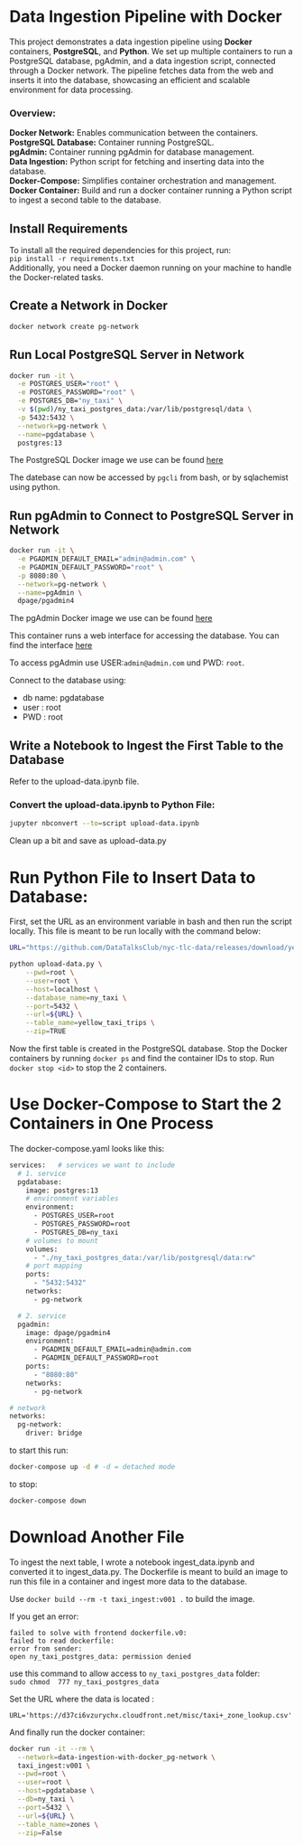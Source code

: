 # Data Ingestion Pipeline with Docker
This project demonstrates a data ingestion pipeline using **Docker** containers, **PostgreSQL**, and **Python**. We set up multiple containers to run a PostgreSQL database, pgAdmin, and a data ingestion script, connected through a Docker network. The pipeline fetches data from the web and inserts it into the database, showcasing an efficient and scalable environment for data processing.

### Overview:
**Docker Network:** Enables communication between the containers.</br>
**PostgreSQL Database:** Container running PostgreSQL.</br>
**pgAdmin:** Container running pgAdmin for database management.</br>
**Data Ingestion:** Python script for fetching and inserting data into the database.</br>
**Docker-Compose:** Simplifies container orchestration and management.</br>
**Docker Container:** Build and run a docker container running a Python script to ingest a second table to the database.</br>

## Install Requirements
To install all the required dependencies for this project, run:</br>
`pip install -r requirements.txt`</br>
Additionally, you need a Docker daemon running on your machine to handle the Docker-related tasks.

## Create a Network in Docker
```bash
docker network create pg-network
```

## Run Local PostgreSQL Server in Network
``` bash
docker run -it \
  -e POSTGRES_USER="root" \
  -e POSTGRES_PASSWORD="root" \
  -e POSTGRES_DB="ny_taxi" \
  -v $(pwd)/ny_taxi_postgres_data:/var/lib/postgresql/data \
  -p 5432:5432 \
  --network=pg-network \
  --name=pgdatabase \
  postgres:13
```
The PostgreSQL Docker image we use can be found [here](
https://hub.docker.com/layers/library/postgres/13/images/sha256-b23f1053795f3ecbad72264caaad696c241827e659da6d18c576e04b773ff9a1?context=explore)

The datebase can now be accessed by `pgcli` from bash,
or by sqlachemist using python.

## Run pgAdmin to Connect to PostgreSQL Server in Network
```bash
docker run -it \
  -e PGADMIN_DEFAULT_EMAIL="admin@admin.com" \
  -e PGADMIN_DEFAULT_PASSWORD="root" \
  -p 8080:80 \
  --network=pg-network \
  --name=pgAdmin \
  dpage/pgadmin4
```
The pgAdmin Docker image we use can be found [here](https://hub.docker.com/r/dpage/pgadmin4)

This container runs a web interface for accessing the database. You can find the interface [here](http://localhost:8080/browser/)

To access pgAdmin use USER:`admin@admin.com` und PWD: `root`.

Connect to the database using:
- db name: pgdatabase
- user : root
- PWD : root


## Write a Notebook to Ingest the First Table to the Database
  Refer to the upload-data.ipynb file.
### Convert the upload-data.ipynb to Python File:
```bash
jupyter nbconvert --to=script upload-data.ipynb
```
Clean up a bit and save as upload-data.py

# Run Python File to Insert Data to Database:

First, set the URL as an environment variable in bash and then run the script locally. This file is meant to be run locally with the command below:
```bash
URL="https://github.com/DataTalksClub/nyc-tlc-data/releases/download/yellow/yellow_tripdata_2021-01.csv.gz"

python upload-data.py \
    --pwd=root \
    --user=root \
    --host=localhost \
    --database_name=ny_taxi \
    --port=5432 \
    --url=${URL} \
    --table_name=yellow_taxi_trips \
    --zip=TRUE
```

Now the first table is created in the PostgreSQL database.
Stop the Docker containers by running
`docker ps` and find the container IDs to stop.
Run `docker stop <id>` to stop the 2 containers.

# Use Docker-Compose to Start the 2 Containers in One Process

The docker-compose.yaml looks like this:

``` bash
services:   # services we want to include
  # 1. service
  pgdatabase:
    image: postgres:13
    # environment variables
    environment:
      - POSTGRES_USER=root
      - POSTGRES_PASSWORD=root
      - POSTGRES_DB=ny_taxi
    # volumes to mount
    volumes:
      - "./ny_taxi_postgres_data:/var/lib/postgresql/data:rw"
    # port mapping
    ports:
      - "5432:5432"
    networks:
      - pg-network

  # 2. service
  pgadmin:
    image: dpage/pgadmin4
    environment:
      - PGADMIN_DEFAULT_EMAIL=admin@admin.com
      - PGADMIN_DEFAULT_PASSWORD=root
    ports:
      - "8080:80"
    networks:
      - pg-network

# network
networks:
  pg-network:
    driver: bridge

```
to start this run:

```bash
docker-compose up -d # -d = detached mode
```

to stop:
``` bash
docker-compose down
```



# Download Another File

To ingest the next table, I wrote a notebook ingest_data.ipynb and converted it to ingest_data.py. The Dockerfile is meant to build an image to run this file in a container and ingest more data to the database.

Use `docker build --rm -t taxi_ingest:v001 .` to build the image.

If you get an error:


```bach
failed to solve with frontend dockerfile.v0:
failed to read dockerfile:
error from sender:
open ny_taxi_postgres_data: permission denied
```
use this command to allow access to `ny_taxi_postgres_data` folder:</br>
`sudo chmod  777 ny_taxi_postgres_data`

Set the URL where the data is located :

`URL='https://d37ci6vzurychx.cloudfront.net/misc/taxi+_zone_lookup.csv'`

And finally run the docker container:

``` bash
docker run -it --rm \
  --network=data-ingestion-with-docker_pg-network \
  taxi_ingest:v001 \
  --pwd=root \
  --user=root \
  --host=pgdatabase \
  --db=ny_taxi \
  --port=5432 \
  --url=${URL} \
  --table_name=zones \
  --zip=False
```

